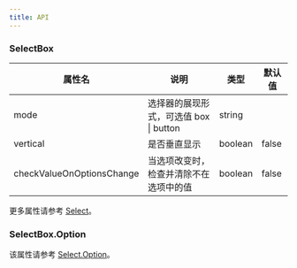 ```yaml
---
title: API
---
```


### SelectBox

| 属性名 | 说明                                    | 类型    | 默认值 |
| -------- | --------------------------------------- | ------- | ------ |
| mode     | 选择器的展现形式，可选值 box \| button | string  |        |
| vertical | 是否垂直显示                            | boolean | false  |
| checkValueOnOptionsChange | 当选项改变时，检查并清除不在选项中的值  | boolean | false |

更多属性请参考 [Select](/zh/procmp/data-entry/select/#Select)。

### SelectBox.Option

该属性请参考 [Select.Option](/zh/procmp/data-entry/select/#Select.Option)。
